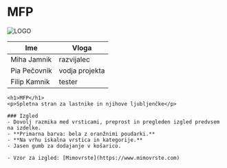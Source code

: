 # MFP

![LOGO](https://upload.wikimedia.org/wikipedia/commons/a/ab/Logo_TV_2015.png)

| Ime | Vloga |
|-|-|
| Miha Jamnik | razvijalec |
| Pia Pečovnik | vodja projekta |
| Filip Kamnik | tester |

```
<h1>MFP</h1>
<p>Spletna stran za lastnike in njihove ljubljenčke</p>

### Izgled
- Dovolj razmika med vrsticami, preprost in pregleden izgled predvsem na izdelke.
- **Primarna barva: bela z oranžnimi poudarki.**
- **Na vrhu iskalna vrstica in kategorije.**
- Jasen gumb za dodajanje v košarico.

- Vzor za izgled: [Mimovrste](https://www.mimovrste.com)
  

